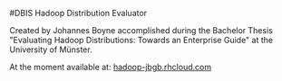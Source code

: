 #DBIS Hadoop Distribution Evaluator

Created by Johannes Boyne accomplished during the Bachelor Thesis "Evaluating Hadoop Distributions: Towards an Enterprise Guide" at the University of Münster.

At the moment available at: [hadoop-jbgb.rhcloud.com](http://hadoop-jbgb.rhcloud.com/)
